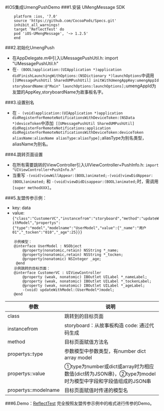 #IOS集成UmengPushDemo
###1.安装 UMengMessage SDK
```Podfile:
	platform :ios, '7.0'
	source 'https://github.com/CocoaPods/Specs.git'
	inhibit_all_warnings!
	target 'ReflectTest' do
    pod 'iOS-UMengMessage', '~> 1.2.5'
    end
```
###2.初始化UmengPush
* 在AppDelegate.m中引入UMessagePushUtil.h: import "UMessagePushUtil.h"
* 在` - (BOOL)application:(UIApplication *)application didFinishLaunchingWithOptions:(NSDictionary *)launchOptions `中调用` [[UMessagePushUtil SharedUMPushUtil] initWithUmengAppKey:umengAppId storyboardName:@"Main" launchOptions:launchOptions];`umengAppId为友盟的AppKey,storyboardName为故事板名字。

###3.设置别名
* 在 ` - (void)application:(UIApplication *)application didRegisterForRemoteNotificationsWithDeviceToken:(NSData *)deviceToken `中添加` [[UMessagePushUtil SharedUMPushUtil] didRegisterForRemoteNotifications:application didRegisterForRemoteNotificationsWithDeviceToken:deviceToken aliasName:aliasName aliasType:aliasType];`aliasType为别名类型，aliasName为别名。

###4.跳转页面设置
* 在所有需要跳转的ViewController引入UIViewController+PushInfo.h: ` import "UIViewController+PushInfo.h" `
* 当重写 ` -(void)viewWillAppear:(BOOL)animated;-(void)viewDidAppear:(BOOL)animated; ` 和 `-(void)viewDidDisappear:(BOOL)animated;`时，需调用`[super methodXXX]`。


###5.友盟传参示例：
* key: data
* value:`{"class":"CustomerVC","instancefrom":"storyboard","method":"updateWithModel","propertys":{"type":"model","modelname":"UserModel","value":{"_name":"用户01","_tocken":"010","_age":25}}} `

``` 
	示例模型：
	@interface UserModel : NSObject
		@property(nonatomic,retain) NSString *_name;
		@property(nonatomic,retain) NSString *_tocken;
		@property(nonatomic) NSInteger _age;
	 @end 
	示例跳转的目标页面：
	@interface CustomerVC : UIViewController
		@property (weak, nonatomic) IBOutlet UILabel *_nameLabel;
		@property (weak, nonatomic) IBOutlet UILabel *_tockenLabel;
		@property (weak, nonatomic) IBOutlet UILabel *_ageLabel;
		-(void) updateWithModel:(UserModel*)model;
	@end
```

参数 | 说明 | 
------------ | ------------- | 
class | 跳转到的目标页面  | 
instancefrom| storyboard：从故事板构造 code: 通过代码生成 |
method| 目标页面赋值方法名 |
propertys::type| 参数模型中参数类型，有number dict array model |
propertys::value| ①type为number或dict或array时为相应数值(dict转为JSON串)，②type为model时为模型中字段和字段值组成的JSON串|
propertys::modelname| 目标页面赋值时传递的模型名 | 


###6.Demo：[ReflectTest](https://github.com/KysApp/IOS-UmengPushSDK) 完全按照友盟传参示例中的格式进行传参的Demo。
